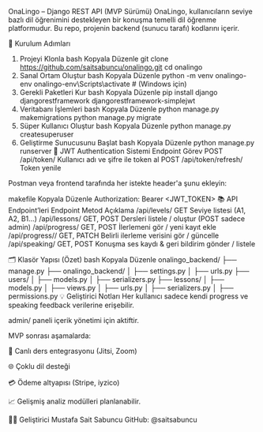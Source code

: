OnaLingo – Django REST API (MVP Sürümü)
OnaLingo, kullanıcıların seviye bazlı dil öğrenimini destekleyen bir konuşma temelli dil öğrenme platformudur. Bu repo, projenin backend (sunucu tarafı) kodlarını içerir.

🚀 Kurulum Adımları
1. Projeyi Klonla
bash
Kopyala
Düzenle
git clone https://github.com/saitsabuncu/onalingo.git
cd onalingo
2. Sanal Ortam Oluştur
bash
Kopyala
Düzenle
python -m venv onalingo-env
onalingo-env\Scripts\activate  # (Windows için)
3. Gerekli Paketleri Kur
bash
Kopyala
Düzenle
pip install django djangorestframework djangorestframework-simplejwt
4. Veritabanı İşlemleri
bash
Kopyala
Düzenle
python manage.py makemigrations
python manage.py migrate
5. Süper Kullanıcı Oluştur
bash
Kopyala
Düzenle
python manage.py createsuperuser
6. Geliştirme Sunucusunu Başlat
bash
Kopyala
Düzenle
python manage.py runserver
🔐 JWT Authentication Sistemi
Endpoint	Görev
POST /api/token/	Kullanıcı adı ve şifre ile token al
POST /api/token/refresh/	Token yenile

Postman veya frontend tarafında her istekte header'a şunu ekleyin:

makefile
Kopyala
Düzenle
Authorization: Bearer <JWT_TOKEN>
📚 API Endpoint’leri
Endpoint	Metod	Açıklama
/api/levels/	GET	Seviye listesi (A1, A2, B1...)
/api/lessons/	GET, POST	Dersleri listele / oluştur (POST sadece admin)
/api/progress/	GET, POST	İlerlemeni gör / yeni kayıt ekle
/api/progress/<id>/	GET, PATCH	Belirli ilerleme verisini gör / güncelle
/api/speaking/	GET, POST	Konuşma ses kaydı & geri bildirim gönder / listele

🗂️ Klasör Yapısı (Özet)
bash
Kopyala
Düzenle
onalingo_backend/
├── manage.py
├── onalingo_backend/
│   ├── settings.py
│   ├── urls.py
├── users/
│   ├── models.py
│   ├── serializers.py
├── lessons/
│   ├── models.py
│   ├── views.py
│   ├── urls.py
│   ├── serializers.py
│   ├── permissions.py
💡 Geliştirici Notları
Her kullanıcı sadece kendi progress ve speaking feedback verilerine erişebilir.

admin/ paneli içerik yönetimi için aktiftir.

MVP sonrası aşamalarda:

🔴 Canlı ders entegrasyonu (Jitsi, Zoom)

🌐 Çoklu dil desteği

💳 Ödeme altyapısı (Stripe, iyzico)

📈 Gelişmiş analiz modülleri
planlanabilir.

👨‍💻 Geliştirici
Mustafa Sait Sabuncu
GitHub: @saitsabuncu
